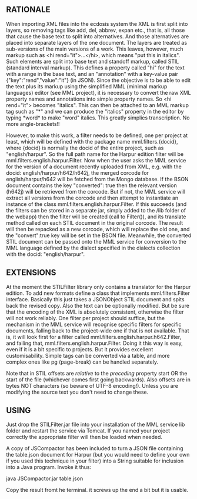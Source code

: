 RATIONALE
---------

When importing XML files into the ecdosis system the XML is first split 
into layers, so removing tags like add, del, abbrev, expan etc., that 
is, all those that cause the base text to split into alternatives. And 
those alternatives are placed into separate layers of the one document. 
The layers are treated as sub-versions of the main versions of a work. 
This leaves, however, much markup such as \<hi rend="it"\>...\</hi\>, which 
means "put this in italics". Such elements are split into base text and 
standoff markup, called STIL (standard interval markup). This defines a 
property called "hi" for the text with a range in the base text, and an 
"annotation" with a key-value pair {"key":"rend","value":"it"} (in 
JSON). Since the objective is to be able to edit the text plus its 
markup using the simplified MML (minimal markup languages) editor (see 
MML project), it is necessary to convert the raw XML property names and 
annotations into simple property names. So \<hi rend="it"\> becomes 
"italics". This can then be attached to an MML markup tag such as 
"\*" and we can produce the "italics" property in the editor by 
typing \*word\* to make "word" italics. This greatly 
simplies transcription. No more angle-brackets!!

However, to make this work, a filter needs to be defined, one per 
project at least, which will be defined with the package name 
mml.filters.{docid}, where {docid} is normally the docid of the entire 
project, such as "english/harpur". So the full path name for the Harpur 
edition filter will be mml.filters.english.harpur.Filter. Now when the 
user asks the MML service for the version of a document recently 
uploaded from XML, e.g. with the docid: english/harpur/h642/h642j, the 
merged corcode for english/harpur/h642 will be fetched from the Mongo 
database. If the BSON document contains the key "converted": true then 
the relevant version (h642j) will be retrieved from the corcode. But if 
not, the MML service will extract all versions from the corcode and then 
attempt to instantiate an instance of the class 
mml.filters.english.harpur.Filter. If this succeeds (and the filters can 
be stored in a separate jar, simply added to the /lib folder of the 
webapp) then the filter will be created (call to Filter()), and its 
translate method called on each STIL document in the original corcode. 
The result will then be repacked as a new corcode, which will replace 
the old one, and the "convert":true key will be set in the BSON file. 
Meanwhile, the converted STIL document can be passed onto the MML 
service for conversion to the MML language defined by the dialect 
specified in the dialects collection with the docid: "english/harpur".

EXTENSIONS
----------

At the moment the STILFilter library only contains a translator for the 
Harpur edition. To add new formats define a class that implements 
mml.filters.Filter interface. Basically this just takes a JSONObject 
STIL document and spits back the revised copy. Also the text can be 
optionally modified. But be sure that the encoding of the XML is 
absolutely consistent, otherwise the filter will not work reliably. One 
filter per project should suffice, but the mechanism in the MML service 
will recognise specific filters for specific documents, falling back to 
the project-wide one if that is not available. That is, it will look 
first for a filter called mml.filters.english.harpur.h642.Filter, and 
failing that, mml.filters.english.harpur.Filter. Doing it this way is 
easy, even if it is a bit specific to projects. But it provides 
excellent customisability. Simple tags can be converted via a table, and 
more complex ones like pg (page-break) can be handled separately.

Note that in STIL offsets are *relative* to the *preceding* property 
start OR the start of the file (whichever comes first going backwards). 
Also offsets are in bytes NOT characters (so beware of UTF-8 encoding!). 
Unless you are modifying the source text you don't need to change these.

USING
-----

Just drop the STILFilter.jar file into your installation of the MML 
service lib folder and restart the service via Tomcat. If you named your 
project correctly the appropriate filter will then be loaded when needed.

A copy of JSCompactor has been included to turn a JSON file containing 
the table.json document for Harpur (but you would need to define your 
own if you used this technique in your filter) into a String suitable 
for inclusion into a Java program. Invoke it thus:

java JSCompactor.jar table.json

Copy the result fromt he terminal. it screws up the end a bit but it is 
usable.
